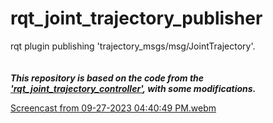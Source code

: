 # rqt_joint_trajectory_publisher
rqt plugin publishing 'trajectory_msgs/msg/JointTrajectory'.
</br></br>      
***This repository is based on the code from the ['rqt_joint_trajectory_controller'](https://github.com/ros-controls/ros_controllers/tree/noetic-devel/rqt_joint_trajectory_controller), with some modifications.***

[Screencast from 09-27-2023 04:40:49 PM.webm](https://github.com/Wannabe-CodingMaster/rqt_joint_trajectory_publisher/assets/107594042/acc2d43d-7da6-4511-b364-e14445aeb59f)

